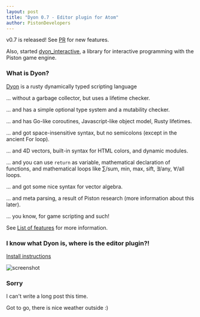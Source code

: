```yaml
---
layout: post
title: "Dyon 0.7 - Editor plugin for Atom"
author: PistonDevelopers
---
```


v0.7 is released! See [PR](https://github.com/PistonDevelopers/dyon/pull/174) for new features.

Also, started [dyon_interactive](https://github.com/PistonDevelopers/dyon/tree/master/interactive),
a library for interactive programming with the Piston game engine.

### What is Dyon?

[Dyon](https://github.com/PistonDevelopers/dyon) is a rusty dynamically typed scripting language

... without a garbage collector, but uses a lifetime checker.

... and has a simple optional type system and a mutability checker.

... and has Go-like coroutines, Javascript-like object model, Rusty lifetimes.

... and got space-insensitive syntax, but no semicolons (except in the ancient For loop).

... and 4D vectors, built-in syntax for HTML colors, and dynamic modules.

... and you can use `return` as variable, mathematical declaration of functions, and mathematical loops like ∑/sum, min, max, sift, ∃/any, ∀/all loops.

... and got some nice syntax for vector algebra.

... and meta parsing, a result of Piston research (more information about this later).

... you know, for game scripting and such!

See [List of features](https://github.com/PistonDevelopers/dyon#list-of-features) for more information.

### I know what Dyon is, where is the editor plugin?!

[Install instructions](https://github.com/PistonDevelopers/atom-language-dyon/blob/master/README.md)

![screenshot](https://raw.githubusercontent.com/PistonDevelopers/dyon/master/images/code.png)

### Sorry

I can't write a long post this time.

Got to go, there is nice weather outside :)
